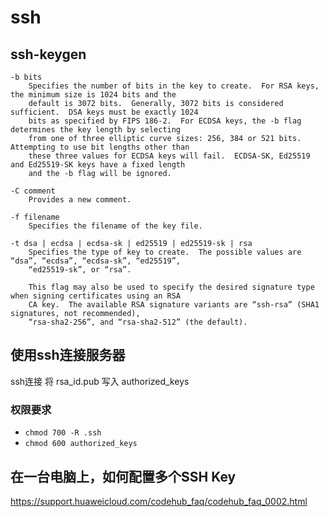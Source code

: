 # ssh

## ssh-keygen

```man
-b bits
    Specifies the number of bits in the key to create.  For RSA keys, the minimum size is 1024 bits and the
    default is 3072 bits.  Generally, 3072 bits is considered sufficient.  DSA keys must be exactly 1024
    bits as specified by FIPS 186-2.  For ECDSA keys, the -b flag determines the key length by selecting
    from one of three elliptic curve sizes: 256, 384 or 521 bits.  Attempting to use bit lengths other than
    these three values for ECDSA keys will fail.  ECDSA-SK, Ed25519 and Ed25519-SK keys have a fixed length
    and the -b flag will be ignored.

-C comment
    Provides a new comment.

-f filename
    Specifies the filename of the key file.

-t dsa | ecdsa | ecdsa-sk | ed25519 | ed25519-sk | rsa
    Specifies the type of key to create.  The possible values are “dsa”, “ecdsa”, “ecdsa-sk”, “ed25519”,
    “ed25519-sk”, or “rsa”.

    This flag may also be used to specify the desired signature type when signing certificates using an RSA
    CA key.  The available RSA signature variants are “ssh-rsa” (SHA1 signatures, not recommended),
    “rsa-sha2-256”, and “rsa-sha2-512” (the default).
```

## 使用ssh连接服务器

ssh连接 将 rsa_id.pub 写入 authorized_keys

### 权限要求

- `chmod 700 -R .ssh`
- `chmod 600 authorized_keys`

## 在一台电脑上，如何配置多个SSH Key

<https://support.huaweicloud.com/codehub_faq/codehub_faq_0002.html>

